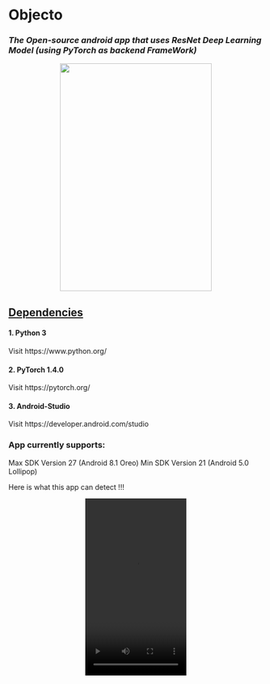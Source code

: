 # Objecto


<h3><I>The Open-source android app that uses ResNet Deep Learning Model (using PyTorch as backend FrameWork)</I></h3>
<div>
<center><img src="own.jpeg" style="width:300px;height:450px;"></center>
</div>
  <h2><U><B>Dependencies</B></U></h2>
<h4>1. Python 3 </h4>
    Visit https://www.python.org/
<h4>2. PyTorch 1.4.0</h4>  
    Visit https://pytorch.org/
<h4>3. Android-Studio</h4>
    Visit https://developer.android.com/studio


<h3>App currently supports:</h3> 
    Max SDK Version 27 (Android 8.1 Oreo)
    Min SDK Version 21 (Android 5.0 Lollipop)
    
Here is what this app can detect !!!

<div>
<center>
<video width="200" height="350" src="images/objecto.mp4" type="video/mp4" controls>
</video>
</center>
</div>
